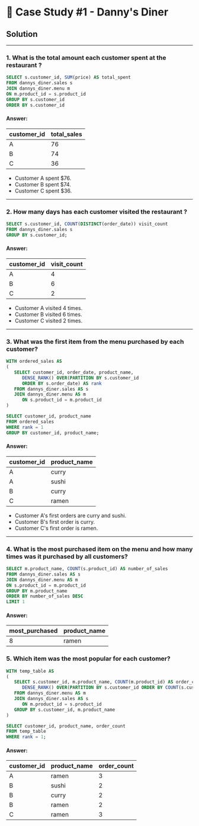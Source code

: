 # 🍣 Case Study #1 - Danny's Diner
## Solution

***

### 1. What is the total amount each customer spent at the restaurant ?

````sql
SELECT s.customer_id, SUM(price) AS total_spent
FROM dannys_diner.sales s
JOIN dannys_diner.menu m
ON m.product_id = s.product_id
GROUP BY s.customer_id
ORDER BY s.customer_id
````

#### Answer:
| customer_id | total_sales |
| ----------- | ----------- |
| A           | 76          |
| B           | 74          |
| C           | 36          |

- Customer A spent $76.
- Customer B spent $74.
- Customer C spent $36.

***

### 2. How many days has each customer visited the restaurant ?

````sql
SELECT s.customer_id, COUNT(DISTINCT(order_date)) visit_count
FROM dannys_diner.sales s
GROUP BY s.customer_id;
````

#### Answer:
| customer_id | visit_count |
| ----------- | ----------- |
| A           | 4          |
| B           | 6          |
| C           | 2          |

- Customer A visited 4 times.
- Customer B visited 6 times.
- Customer C visited 2 times.

***

### 3. What was the first item from the menu purchased by each customer?

````sql
WITH ordered_sales AS
(
   SELECT customer_id, order_date, product_name,
      DENSE_RANK() OVER(PARTITION BY s.customer_id
      ORDER BY s.order_date) AS rank
   FROM dannys_diner.sales AS s
   JOIN dannys_diner.menu AS m
      ON s.product_id = m.product_id
)

SELECT customer_id, product_name
FROM ordered_sales
WHERE rank = 1
GROUP BY customer_id, product_name;
````

#### Answer:
| customer_id | product_name | 
| ----------- | ----------- |
| A           | curry        | 
| A           | sushi        | 
| B           | curry        | 
| C           | ramen        |

- Customer A's first orders are curry and sushi.
- Customer B's first order is curry.
- Customer C's first order is ramen.

***

### 4. What is the most purchased item on the menu and how many times was it purchased by all customers?

````sql
SELECT m.product_name, COUNT(s.product_id) AS number_of_sales
FROM dannys_diner.sales AS s
JOIN dannys_diner.menu AS m
ON s.product_id = m.product_id
GROUP BY m.product_name 
ORDER BY number_of_sales DESC
LIMIT 1
````

#### Answer:
| most_purchased | product_name | 
| ----------- | ----------- |
| 8       | ramen |

### 5. Which item was the most popular for each customer?

````sql
WITH temp_table AS
(
   SELECT s.customer_id, m.product_name, COUNT(m.product_id) AS order_count,
      DENSE_RANK() OVER(PARTITION BY s.customer_id ORDER BY COUNT(s.customer_id) DESC) AS rank
   FROM dannys_diner.menu AS m
   JOIN dannys_diner.sales AS s
      ON m.product_id = s.product_id
   GROUP BY s.customer_id, m.product_name
)

SELECT customer_id, product_name, order_count
FROM temp_table
WHERE rank = 1;
````

#### Answer:
| customer_id | product_name | order_count |
| ----------- | ---------- |------------  |
| A           | ramen        |  3   |
| B           | sushi        |  2   |
| B           | curry        |  2   |
| B           | ramen        |  2   |
| C           | ramen        |  3   |
